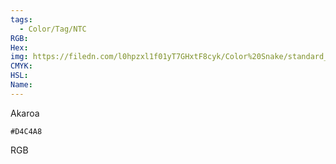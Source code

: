 ```yaml
---
tags:
  - Color/Tag/NTC
RGB:
Hex:
img: https://filedn.com/l0hpzxl1f01yT7GHxtF8cyk/Color%20Snake/standard_csv_to_svg//D4C4A8.svg
CMYK:
HSL:
Name:
---
```

Akaroa
```palette
#D4C4A8
```
RGB
